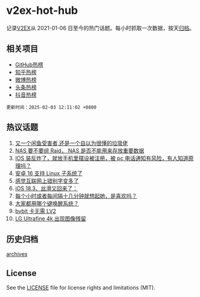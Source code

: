 # v2ex-hot-hub

 记录[V2EX](https://www.v2ex.com/)从 2021-01-06 日至今的热门话题。每小时抓取一次数据，按天[归档](archives)。
 
 ## 相关项目

- [GitHub热榜](https://github.com/snaildev/github-hot-hub)
- [知乎热榜](https://github.com/snaildev/zhihu-hot-hub)
- [微博热榜](https://github.com/snaildev/weibo-hot-hub)
- [头条热榜](https://github.com/snaildev/toutiao-hot-hub)
- [抖音热榜](https://github.com/snaildev/douyin-hot-hub)


 `更新时间：2025-02-03 12:11:02 +0800`

## 热议话题

1. [又一个闲鱼受害者,还是一个自以为很懂的垃圾佬](https://www.v2ex.com/t/1108623)
1. [NAS 要不要组 Raid， NAS 是否不能用来存放重要数据](https://www.v2ex.com/t/1108608)
1. [IOS 装反炸了，就放手机里摆设被注册，被 pc 电话通知有风险，有人知道原理吗？](https://www.v2ex.com/t/1108606)
1. [安卓 16 支持 Linux 子系统了](https://www.v2ex.com/t/1108636)
1. [感觉互联网上错别字变多了](https://www.v2ex.com/t/1108674)
1. [iOS 18.3、丝滑又回来了：](https://www.v2ex.com/t/1108611)
1. [每个小时或者每间隔十几分钟就想起她，是喜欢吗？](https://www.v2ex.com/t/1108675)
1. [大家都用哪个键唤醒系统？](https://www.v2ex.com/t/1108598)
1. [bybit 卡无需 LV2](https://www.v2ex.com/t/1108622)
1. [LG Ultrafine 4k 出现图像残留](https://www.v2ex.com/t/1108621)

## 历史归档

[archives](archives)

## License

See the [LICENSE](LICENSE) file for license rights and limitations (MIT).
